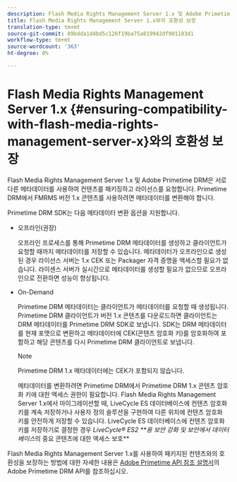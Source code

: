 ```yaml
---
description: Flash Media Rights Management Server 1.x 및 Adobe Primetime DRM은 서로 다른 메타데이터를 사용하여 컨텐츠를 패키징하고 라이선스를 요청합니다. Primetime DRM에서 FMRMS 버전 1.x 콘텐츠를 사용하려면 메타데이터를 변환해야 합니다.
title: Flash Media Rights Management Server 1.x와의 호환성 보장
translation-type: tm+mt
source-git-commit: 89bdda1d4bd5c126f19ba75a819942df901183d1
workflow-type: tm+mt
source-wordcount: '363'
ht-degree: 0%

---
```



# Flash Media Rights Management Server 1.x {#ensuring-compatibility-with-flash-media-rights-management-server-x}와의 호환성 보장

Flash Media Rights Management Server 1.x 및 Adobe Primetime DRM은 서로 다른 메타데이터를 사용하여 컨텐츠를 패키징하고 라이선스를 요청합니다. Primetime DRM에서 FMRMS 버전 1.x 콘텐츠를 사용하려면 메타데이터를 변환해야 합니다.

Primetime DRM SDK는 다음 메타데이터 변환 옵션을 지원합니다.

* 오프라인(권장)

   오프라인 프로세스를 통해 Primetime DRM 메타데이터를 생성하고 클라이언트가 요청할 때까지 메타데이터를 저장할 수 있습니다. 메타데이터가 오프라인으로 생성된 경우 라이선스 서버는 1.x CEK 또는 Packager 자격 증명을 액세스할 필요가 없습니다. 라이센스 서버가 실시간으로 메타데이터를 생성할 필요가 없으므로 오프라인으로 전환하면 성능이 향상됩니다.
* On-Demand

   Primetime DRM 메타데이터는 클라이언트가 메타데이터를 요청할 때 생성됩니다. Primetime DRM 클라이언트가 버전 1.x 콘텐츠를 다운로드하면 클라이언트는 DRM 메타데이터를 Primetime DRM SDK로 보냅니다. SDK는 DRM 메타데이터를 현재 포맷으로 변환하고 메타데이터에 CEK(콘텐츠 암호화 키)를 암호화하여 포함하고 해당 콘텐츠를 다시 Primetime DRM 클라이언트로 보냅니다.

   >[!NOTE]
   >
   >Primetime DRM 1.x 메타데이터에는 CEK가 포함되지 않습니다.

   메타데이터를 변환하려면 Primetime DRM에서 Primetime DRM 1.x 콘텐츠 암호화 키에 대한 액세스 권한이 필요합니다. Flash Media Rights Management Server 1.x에서 마이그레이션할 때, LiveCycle ES 데이터베이스에 컨텐츠 암호화 키를 계속 저장하거나 사용자 정의 솔루션을 구현하여 다른 위치에 컨텐츠 암호화 키를 안전하게 저장할 수 있습니다. LiveCycle ES 데이터베이스에 컨텐츠 암호화 키를 저장하기로 결정한 경우 *LiveCycle® ES2 **용 보안 강화 및 보안에서 데이터베이스*의 중요 콘텐츠에 대한 액세스 보호**

Flash Media Rights Management Server 1.x를 사용하여 패키지된 컨텐츠와의 호환성을 보장하는 방법에 대한 자세한 내용은 [Adobe Primetime API 참조 설명서](https://help.adobe.com/en_US/primetime/api/index.html#api-Adobe_Primetime_API_References)의 Adobe Primetime DRM API를 참조하십시오.
